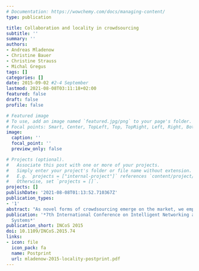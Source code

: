 ```yaml
---
# Documentation: https://wowchemy.com/docs/managing-content/
type: publication

title: Collaboration and locality in crowdsourcing
subtitle: ''
summary: ''
authors:
- Andreas Mladenow
- Christine Bauer
- Christine Strauss
- Michal Gregus
tags: []
categories: []
date: 2015-09-02 #2-4 September
lastmod: 2021-08-08T03:11:18+02:00
featured: false
draft: false
profile: false

# Featured image
# To use, add an image named `featured.jpg/png` to your page's folder.
# Focal points: Smart, Center, TopLeft, Top, TopRight, Left, Right, BottomLeft, Bottom, BottomRight.
image:
  caption: ''
  focal_point: ''
  preview_only: false

# Projects (optional).
#   Associate this post with one or more of your projects.
#   Simply enter your project's folder or file name without extension.
#   E.g. `projects = ["internal-project"]` references `content/project/deep-learning/index.md`.
#   Otherwise, set `projects = []`.
projects: []
publishDate: '2021-08-08T01:13:52.710367Z'
publication_types:
- '1'
abstract: "As novel forms of crowdsourcing emerge on the market, we emphasize that the important aspect of location-dependency is more complex than assumed and, thus, suggest a typology along two dimensions of locality: the first dimension refers to whether or not the crowdsourcees interact while being collocated or dispersed; the second dimension refers to the locality of the crowdsourcees in relation to the crowdsourcer's locality (local vs. remote crowd). The resulting four types of crowdsourcing are underpinned by real-world examples. Potential advantages and challenges of the four types are discussed, particularly with respect to motivation and value. The suggested categorization shall provide the necessary basis for future research, as a systematic approach is essential to enable, yield and foster sustainability in a novel interdisciplinary research field like location-based crowdsourcing."
publication: '*7th International Conference on Intelligent Networking and Collaborative
  Systems*'
publication_short: INCoS 2015
doi: 10.1109/INCoS.2015.74
links: 
- icon: file
  icon_pack: fa
  name: Postprint
  url: mladenow-2015-locality-postprint.pdf
---
```

